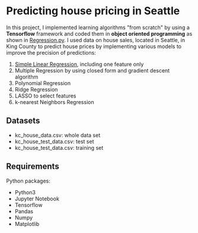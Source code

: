 # Predicting house pricing in Seattle

In this project, I implemented learning algorithms "from scratch" by using a **Tensorflow** framework and coded them in **object oriented programming** as shown in [Regression.py](https://github.com/hsuanhao/Projects/blob/master/Predicting%20house%20pricing%20in%20Seattle/Regression.py). I used data on house sales, located in Seattle, in King County to predict house prices by implementing various models to improve the precision of predictions:

1. [Simple Linear Regression](https://github.com/hsuanhao/Projects/blob/master/Predicting%20house%20pricing%20in%20Seattle/Simple_Linear_Regression.ipynb), including one feature only
2. Multiple Regression by using closed form and gradient descent algorithm
3. Polynomial Regression
4. Ridge Regression
5. LASSO to select features
6. k-nearest Neighbors Regression

## Datasets
- kc_house_data.csv: whole data set
- kc_house_test_data.csv: test set
- kc_house_test_data.csv: training set

## Requirements

Python packages:
- Python3
- Jupyter Notebook
- Tensorflow
- Pandas
- Numpy
- Matplotlib
